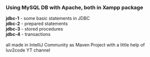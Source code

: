 ### Using MySQL DB with Apache, both in Xampp package

**jdbc-1** - some basic statements in JDBC \
**jdbc-2** - prepared statements\
**jdbc-3** - stored procedures\
**jdbc-4** - transactions\
\
all made in IntelliJ Community as Maven Project with a little help of luv2code YT channel